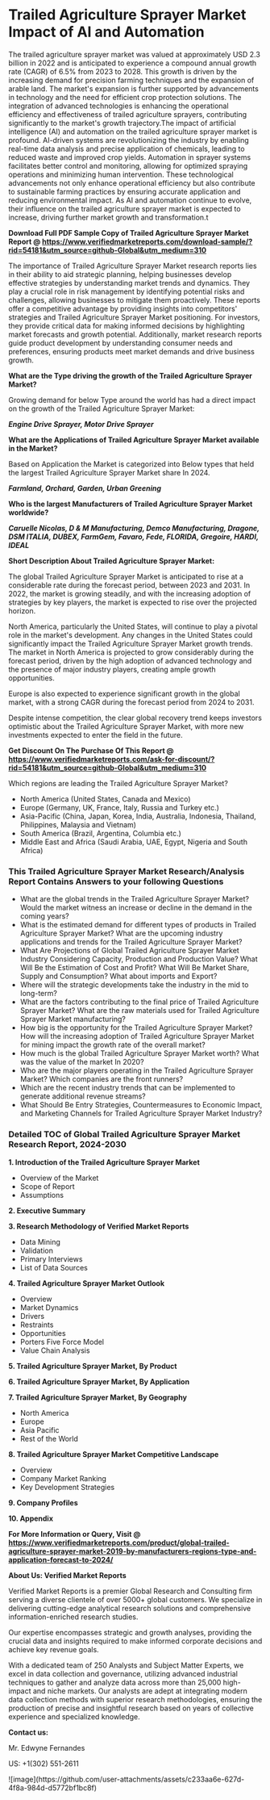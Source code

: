 <h1>Trailed Agriculture Sprayer Market Impact of AI and Automation</h1>The trailed agriculture sprayer market was valued at approximately USD 2.3 billion in 2022 and is anticipated to experience a compound annual growth rate (CAGR) of 6.5% from 2023 to 2028. This growth is driven by the increasing demand for precision farming techniques and the expansion of arable land. The market's expansion is further supported by advancements in technology and the need for efficient crop protection solutions. The integration of advanced technologies is enhancing the operational efficiency and effectiveness of trailed agriculture sprayers, contributing significantly to the market's growth trajectory.The impact of artificial intelligence (AI) and automation on the trailed agriculture sprayer market is profound. AI-driven systems are revolutionizing the industry by enabling real-time data analysis and precise application of chemicals, leading to reduced waste and improved crop yields. Automation in sprayer systems facilitates better control and monitoring, allowing for optimized spraying operations and minimizing human intervention. These technological advancements not only enhance operational efficiency but also contribute to sustainable farming practices by ensuring accurate application and reducing environmental impact. As AI and automation continue to evolve, their influence on the trailed agriculture sprayer market is expected to increase, driving further market growth and transformation.t</p><p id="" class=""><strong>Download Full PDF Sample Copy of Trailed Agriculture Sprayer Market Report @ <a href="https://www.verifiedmarketreports.com/download-sample/?rid=54181&utm_source=github-Global&utm_medium=310" target="_blank">https://www.verifiedmarketreports.com/download-sample/?rid=54181&utm_source=github-Global&utm_medium=310</a></strong></p><p>The importance of&nbsp;Trailed Agriculture Sprayer Market research reports lies in their ability to aid strategic planning, helping businesses develop effective strategies by understanding market trends and dynamics. They play a crucial role in risk management by identifying potential risks and challenges, allowing businesses to mitigate them proactively. These reports offer a competitive advantage by providing insights into competitors' strategies and Trailed Agriculture Sprayer Market positioning. For investors, they provide critical data for making informed decisions by highlighting market forecasts and growth potential. Additionally, market research reports guide product development by understanding consumer needs and preferences, ensuring products meet market demands and drive business growth.</p><p><strong>What are the&nbsp;Type driving the growth of the Trailed Agriculture Sprayer Market?</strong></p><p id="" class="">Growing demand for below Type around the world has had a direct impact on the growth of the Trailed Agriculture Sprayer Market:</p><em><strong>Engine Drive Sprayer, Motor Drive Sprayer</strong></em></p><strong>What are the&nbsp;Applications&nbsp;of Trailed Agriculture Sprayer Market available in the Market?</strong></p><p id="" class="">Based on Application the Market is categorized into Below types that held the largest Trailed Agriculture Sprayer Market share In 2024.</p><em><strong>Farmland, Orchard, Garden, Urban Greening</strong></em></p><strong>Who is the largest Manufacturers of Trailed Agriculture Sprayer Market worldwide?</strong></p><p><em><strong>Caruelle Nicolas, D & M Manufacturing, Demco Manufacturing, Dragone, DSM ITALIA, DUBEX, FarmGem, Favaro, Fede, FLORIDA, Gregoire, HARDI, IDEAL</strong></em></p><p id="" class=""><strong>Short Description About Trailed Agriculture Sprayer Market:</strong></p><p>The global Trailed Agriculture Sprayer Market is anticipated to rise at a considerable rate during the forecast period, between 2023 and 2031. In 2022, the market is growing steadily, and with the increasing adoption of strategies by key players, the market is expected to rise over the projected horizon.</p><p>North America, particularly the United States, will continue to play a pivotal role in the market's development. Any changes in the United States could significantly impact the Trailed Agriculture Sprayer Market growth trends. The market in North America is projected to grow considerably during the forecast period, driven by the high adoption of advanced technology and the presence of major industry players, creating ample growth opportunities.</p><p>Europe is also expected to experience significant growth in the global market, with a strong CAGR during the forecast period from 2024 to 2031.</p><p>Despite intense competition, the clear global recovery trend keeps investors optimistic about the Trailed Agriculture Sprayer Market, with more new investments expected to enter the field in the future.</p><p id="" class=""><strong>Get Discount On The Purchase Of This Report @ <a href="https://www.verifiedmarketreports.com/ask-for-discount/?rid=54181&utm_source=github-Global&utm_medium=310" target="_blank">https://www.verifiedmarketreports.com/ask-for-discount/?rid=54181&utm_source=github-Global&utm_medium=310</a></strong></p>Which regions are leading the Trailed Agriculture Sprayer Market?</p><ul><li>North America (United States, Canada and Mexico)</li><li>Europe (Germany, UK, France, Italy, Russia and Turkey etc.)</li><li>Asia-Pacific (China, Japan, Korea, India, Australia, Indonesia, Thailand, Philippines, Malaysia and Vietnam)</li><li>South America (Brazil, Argentina, Columbia etc.)</li><li>Middle East and Africa (Saudi Arabia, UAE, Egypt, Nigeria and South Africa)</li></ul><h3 id="" class="">This Trailed Agriculture Sprayer Market Research/Analysis Report Contains Answers to your following Questions</h3><ul><li>What are the global trends in the Trailed Agriculture Sprayer Market? Would the market witness an increase or decline in the demand in the coming years?</li><li>What is the estimated demand for different types of products in Trailed Agriculture Sprayer Market? What are the upcoming industry applications and trends for the Trailed Agriculture Sprayer Market?</li><li>What Are Projections of Global Trailed Agriculture Sprayer Market Industry Considering Capacity, Production and Production Value? What Will Be the Estimation of Cost and Profit? What Will Be Market Share, Supply and Consumption? What about imports and Export?</li><li>Where will the strategic developments take the industry in the mid to long-term?</li><li>What are the factors contributing to the final price of Trailed Agriculture Sprayer Market? What are the raw materials used for Trailed Agriculture Sprayer Market manufacturing?</li><li>How big is the opportunity for the Trailed Agriculture Sprayer Market? How will the increasing adoption of Trailed Agriculture Sprayer Market for mining impact the growth rate of the overall market?</li><li>How much is the global Trailed Agriculture Sprayer Market worth? What was the value of the market In 2020?</li><li>Who are the major players operating in the Trailed Agriculture Sprayer Market? Which companies are the front runners?</li><li>Which are the recent industry trends that can be implemented to generate additional revenue streams?</li><li>What Should Be Entry Strategies, Countermeasures to Economic Impact, and Marketing Channels for Trailed Agriculture Sprayer Market Industry?</li></ul><h3 id="" class="">Detailed TOC of Global Trailed Agriculture Sprayer Market Research Report, 2024-2030</h3><p id="" class=""><strong>1. Introduction of the Trailed Agriculture Sprayer Market</strong></p><ul><li>Overview of the Market</li><li>Scope of Report</li><li>Assumptions</li></ul><p id="" class=""><strong>2. Executive Summary</strong></p><p id="" class=""><strong>3. Research Methodology of Verified Market Reports</strong></p><ul><li>Data Mining</li><li>Validation</li><li>Primary Interviews</li><li>List of Data Sources</li></ul><p id="" class=""><strong>4. Trailed Agriculture Sprayer Market Outlook</strong></p><ul><li>Overview</li><li>Market Dynamics</li><li>Drivers</li><li>Restraints</li><li>Opportunities</li><li>Porters Five Force Model</li><li>Value Chain Analysis</li></ul><p id="" class=""><strong>5. Trailed Agriculture Sprayer Market, By Product</strong></p><p id="" class=""><strong>6. Trailed Agriculture Sprayer Market, By Application</strong></p><p id="" class=""><strong>7. Trailed Agriculture Sprayer Market, By Geography</strong></p><ul><li>North America</li><li>Europe</li><li>Asia Pacific</li><li>Rest of the World</li></ul><p id="" class=""><strong>8. Trailed Agriculture Sprayer Market Competitive Landscape</strong></p><ul><li>Overview</li><li>Company Market Ranking</li><li>Key Development Strategies</li></ul><p id="" class=""><strong>9. Company Profiles</strong></p><p id="" class=""><strong>10. Appendix</strong></p><p id="" class=""><strong>For More Information or Query, Visit @ <a href="https://www.verifiedmarketreports.com/product/global-trailed-agriculture-sprayer-market-2019-by-manufacturers-regions-type-and-application-forecast-to-2024/" target="_blank">https://www.verifiedmarketreports.com/product/global-trailed-agriculture-sprayer-market-2019-by-manufacturers-regions-type-and-application-forecast-to-2024/</a></strong></p><p id="" class=""><strong>About Us: Verified Market Reports</strong></p><p id="" class="">Verified Market Reports is a premier Global Research and Consulting firm serving a diverse clientele of over 5000+ global customers. We specialize in delivering cutting-edge analytical research solutions and comprehensive information-enriched research studies.</p><p id="" class="">Our expertise encompasses strategic and growth analyses, providing the crucial data and insights required to make informed corporate decisions and achieve key revenue goals.</p><p id="" class="">With a dedicated team of 250 Analysts and Subject Matter Experts, we excel in data collection and governance, utilizing advanced industrial techniques to gather and analyze data across more than 25,000 high-impact and niche markets. Our analysts are adept at integrating modern data collection methods with superior research methodologies, ensuring the production of precise and insightful research based on years of collective experience and specialized knowledge.</p><p id="" class=""><strong>Contact us:</strong></p><p id="" class="">Mr. Edwyne Fernandes</p><p id="" class="">US: +1(302) 551-2611</p>
![image](https://github.com/user-attachments/assets/c233aa6e-627d-4f8a-984d-d5772bf1bc8f)
